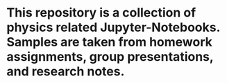 # This repository is a collection of physics related Jupyter-Notebooks. Samples are taken from homework assignments, group presentations, and research notes. 
